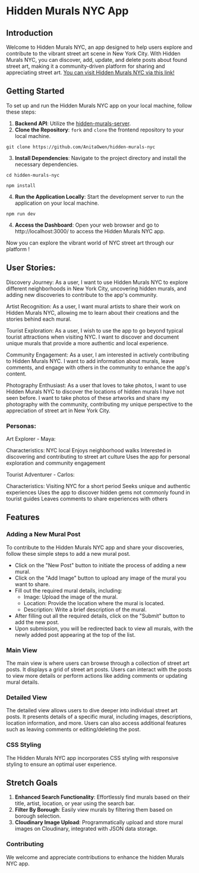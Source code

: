 # Hidden Murals NYC App

## Introduction

Welcome to Hidden Murals NYC, an app designed to help users explore and contribute to the vibrant street art scene in New York City. With Hidden Murals NYC, you can discover, add, update, and delete posts about found street art, making it a community-driven platform for sharing and appreciating street art. [You can visit Hidden Murals NYC via this link!](https://glittering-profiterole-98b58a.netlify.app/)

## Getting Started

To set up and run the Hidden Murals NYC app on your local machine, follow these steps:

1. **Backend API**: Utilize the [hidden-murals-server](https://github.com/AnitaOwen/hidden-murals-server).
2. **Clone the Repository**: `fork` and `clone` the frontend repository to your local machine.

```
git clone https://github.com/AnitaOwen/hidden-murals-nyc
```

3. **Install Dependencies**: Navigate to the project directory and install the necessary dependencies.

```
cd hidden-murals-nyc

npm install
```

4. **Run the Application Locally**: Start the development server to run the application on your local machine.

```
npm run dev
```

4. **Access the Dashboard**: Open your web browser and go to http://localhost:3000/ to access the Hidden Murals NYC app.

Now you can explore the vibrant world of NYC street art through our platform !

## User Stories:


Discovery Journey:
As a user, I want to use Hidden Murals NYC to explore different neighborhoods in New York City, uncovering hidden murals, and adding new discoveries to contribute to the app's community.


Artist Recognition:
As a user, I want mural artists to share their work on Hidden Murals NYC, allowing me to learn about their creations and the stories behind each mural.


Tourist Exploration:
As a user, I wish to use the app to go beyond typical tourist attractions when visiting NYC. I want to discover and document unique murals that provide a more authentic and local experience.


Community Engagement:
As a user, I am interested in actively contributing to Hidden Murals NYC. I want to add information about murals, leave comments, and engage with others in the community to enhance the app's content.


Photography Enthusiast:
As a user that loves to take photos, I want to use Hidden Murals NYC to discover the locations of hidden murals I have not seen before. I want to take photos of these artworks and share my photography with the community, contributing my unique perspective to the appreciation of street art in New York City.

### Personas:


Art Explorer - Maya:

Characteristics:
NYC local
Enjoys neighborhood walks
Interested in discovering and contributing to street art culture
Uses the app for personal exploration and community engagement


Tourist Adventurer - Carlos:

Characteristics:
Visiting NYC for a short period
Seeks unique and authentic experiences
Uses the app to discover hidden gems not commonly found in tourist guides
Leaves comments to share experiences with others


## Features

### Adding a New Mural Post

To contribute to the Hidden Murals NYC app and share your discoveries, follow these simple steps to add a new mural post.

- Click on the "New Post" button to initiate the process of adding a new mural.
- Click on the "Add Image" button to upload any image of the mural you want to share.
- Fill out the required mural details, including:
    - Image: Upload the image of the mural.
    - Location: Provide the location where the mural is located.
    - Description: Write a brief description of the mural.
- After filling out all the required details, click on the "Submit" button to add the new post.
- Upon submission, you will be redirected back to view all murals, with the newly added post appearing at the top of the list.

### Main View
The main view is where users can browse through a collection of street art posts.
It displays a grid of street art posts. Users can interact with the posts to view more details or perform actions like adding comments or updating mural details.

### Detailed View
The detailed view allows users to dive deeper into individual street art posts.
It presents details of a specific mural, including images, descriptions, location information, and more. Users can also access additional features such as leaving comments or editing/deleting the post.


### CSS Styling

The Hidden Murals NYC app incorporates CSS styling with responsive styling to ensure an optimal user experience.


## Stretch Goals

1. **Enhanced Search Functionality**: Effortlessly find murals based on their title, artist, location, or year using the search bar.
2. **Filter By Borough**: Easily view murals by filtering them based on borough selection.
3. **Cloudinary Image Upload**: Programmatically upload and store mural images on Cloudinary, integrated with JSON data storage.

### Contributing

We welcome and appreciate contributions to enhance the hidden Murals NYC app.




